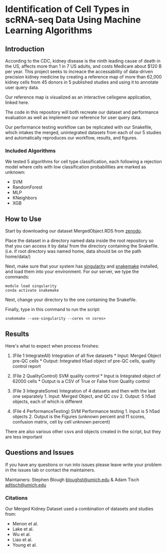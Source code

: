 # Identification of Cell Types in scRNA-seq Data Using Machine Learning Algorithms

## Introduction
According to the CDC, kidney disease is the ninth leading cause of death in the US, affects more than 1 in 7 US adults, and costs Medicare about $120 B per year. This project seeks to increace the accessability of data-driven precision kidney medicine by creating a reference map of more than 62,000 kidney cells from 45 donors in 5 published studies and using it to annotate user query data. 

Our reference map is visualized as an interactive cellxgene application, linked here.

The code in this repository will both recreate our dataset and performance evaluation as well as implement our reference for user query data.

Our performance testing workflow can be replicated with our Snakefile, which intakes the merged, unintegrated datasets from each of our 5 studies and automatically reproduces our workflow, results, and figures. 

### Included Algorithms
We tested 5 algorithms for cell type classification, each following a rejection model where cells with low classification probabilities are marked as unknown:
- SVM
- RandomForest
- MLP
- KNeighbors
- XGB

## How to Use

Start by downloadng our dataset MergedObject.RDS from [zenodo](https://zenodo.org/record/4671060#.YG5Dby1h0YI).

Place the dataset in a directory named data inside the root repository so that you can access it by data/ from the directory containing the Snakefile. (i.e. if root directory was named home, data should be on the path home/data/)

Next, make sure that your system has [singularity](https://sylabs.io/guides/3.0/user-guide/installation.html) and [snakemake](https://snakemake.readthedocs.io/en/stable/getting_started/installation.html) installed, and load them into your environment. For our server, we type the commands: 
```
module load singularity 
conda activate snakemake
```
Next, change your directory to the one containing the Snakefile.

Finally, type in this command to run the script: 
```
snakemake --use-singularity --cores <n cores>
```
## Results
Here's what to expect when process finishes:
1. (File 1 IntegrateAll) Integration of all five datasets
       * Input: Merged Object pre-QC cells
       * Output: Integrated h5ad object of pre-QC cells, quality control report

2. (File 2 QualityControl) SVM quality control
       * Input is Integrated object of 62000 cells
       * Output is a CSV of True or False from Quality control
3. (File 3 IntegrateSome) Integration of 4 datasets and then with the last one separately
        1. Input: Merged Object, and QC csv
        2. Output: 5 h5ad objects, each of which is different
4. (File 4 PerformanceTesting) SVM Performance testing
        1. Input is 5 h5ad objects 
        2. Output is the Figures (unknown percent and f1 scores, confusion matrix, cell by cell unknown percent)

There are also various other csvs and objects created in the script, but they are less important

## Questions and Issues
If you have any questions or run into issues please leave write your problem in the issues tab or contact the maintainers.

Maintainers: Stephen Blough <bloughst@umich.edu> & Adam Tisch <adtisch@umich.edu>

### Citations
Our Merged Kidney Dataset used a combination of datasets and studies from:
- Menon et al.
- Lake et al.
- Wu et al.
- Liao et al.
- Young et al.


